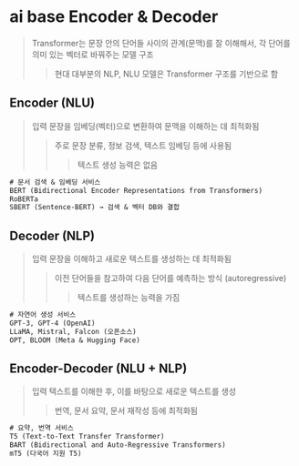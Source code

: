# ai base Encoder & Decoder

> Transformer는 문장 안의 단어들 사이의 관계(문맥)를 잘 이해해서, 각 단어를 의미 있는 벡터로 바꿔주는 모델 구조
>
> > 현대 대부분의 NLP, NLU 모델은 Transformer 구조를 기반으로 함

## Encoder (NLU)

> 입력 문장을 임베딩(벡터)으로 변환하여 문맥을 이해하는 데 최적화됨
>
> > 주로 문장 분류, 정보 검색, 텍스트 임베딩 등에 사용됨
> >
> > > 텍스트 생성 능력은 없음

```txt
# 문서 검색 & 임베딩 서비스
BERT (Bidirectional Encoder Representations from Transformers)
RoBERTa
SBERT (Sentence-BERT) → 검색 & 벡터 DB와 결합
```

## Decoder (NLP)

> 입력 문장을 이해하고 새로운 텍스트를 생성하는 데 최적화됨
>
> > 이전 단어들을 참고하여 다음 단어를 예측하는 방식 (autoregressive)
> >
> > > 텍스트를 생성하는 능력을 가짐

```txt
# 자연어 생성 서비스
GPT-3, GPT-4 (OpenAI)
LLaMA, Mistral, Falcon (오픈소스)
OPT, BLOOM (Meta & Hugging Face)
```

## Encoder-Decoder (NLU + NLP)

> 입력 텍스트를 이해한 후, 이를 바탕으로 새로운 텍스트를 생성
>
> > 번역, 문서 요약, 문서 재작성 등에 최적화됨

```txt
# 요약, 번역 서비스
T5 (Text-to-Text Transfer Transformer)
BART (Bidirectional and Auto-Regressive Transformers)
mT5 (다국어 지원 T5)
```
